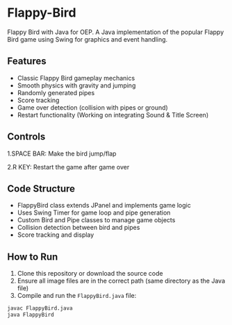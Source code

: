# Flappy-Bird
Flappy Bird with Java for OEP. A Java implementation of the popular Flappy Bird game using Swing for graphics and event handling.

## Features

- Classic Flappy Bird gameplay mechanics
- Smooth physics with gravity and jumping
- Randomly generated pipes
- Score tracking
- Game over detection (collision with pipes or ground)
- Restart functionality
(Working on integrating Sound & Title Screen)

## Controls

1.SPACE BAR: Make the bird jump/flap

2.R KEY: Restart the game after game over

## Code Structure

- FlappyBird class extends JPanel and implements game logic
- Uses Swing Timer for game loop and pipe generation
- Custom Bird and Pipe classes to manage game objects
- Collision detection between bird and pipes
- Score tracking and display

## How to Run

1. Clone this repository or download the source code
2. Ensure all image files are in the correct path (same directory as the Java file)
3. Compile and run the `FlappyBird.java` file:

```bash
javac FlappyBird.java
java FlappyBird
